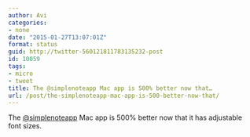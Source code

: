 ```yaml
---
author: Avi
categories:
- none
date: "2015-01-27T13:07:01Z"
format: status
guid: http://twitter-560121811783135232-post
id: 10059
tags:
- micro
- tweet
title: The @simplenoteapp Mac app is 500% better now that…
url: /post/the-simplenoteapp-mac-app-is-500-better-now-that/
---
```

The [@simplenoteapp](http://twitter.com/simplenoteapp) Mac app is 500% better now that it has adjustable font sizes.